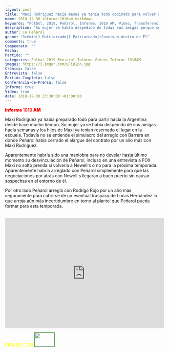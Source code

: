```yaml
---
layout: post
title: "Maxi Rodriguez hacía meses ya tenía todo cocinado para volver a Newell's"
name: 2018-12-30-informe-1010am.markdown
keywords: "Fútbol, 2019, Peñarol, Informe, 1010 AM, Video, Transferencias, Negociaciones, Mercado de Pases, Pretemporada 2019, Maxi Rodriguez"
description: "Su mujer se había despedido de todas sus amigas porque se iban y a los hijos ya les habían reservado lugar en la escuela en Rosario, aparte se arregló con Rodrigo Rojo para el 2019, Informe Peñarol"
author: CA Peñarol
gosne: "Grêmio[1_Matriarcado|1_Patriarcado]:Conviven dentro de Êl"
comments: true
Campeonato: ""
Fecha:
Partido: ""
categories: Futbol 2019 Peniarol Informe Videos Informe-1010AM
image1: https://i.imgur.com/QFiDIpn.jpg
Crónica: false
Entrevista: false
Partido-Completo: false
Conferencia-de-Prensa: false
Informe: true
Video: true
date: 2018-12-30 23:30:00 +01:00:00
---
```

<!---https://i.imgur.com/6AhlLin.png
Campeonato: <span>{{ page.Campeonato }}</span><br>
Fecha: <span>{{ page.Fecha }}</span><br>
Encuentro: <span>{{ page.Partido }}</span><br>-->
<span style="color:red;font-weight:900">Informe **1010** AM</span>

Maxi Rodriguez ya había preparado todo para partir hacia la Argentina desde hace mucho tiempo. Su mujer ya se había despedido de sus amigas hacía semanas y los hijos de Maxi ya tenían reservado el lugar en la escuela. Todavía no se entiende el simulacro del arreglo con Barrera en donde Peñarol había cerrado el alargue del contrato por un año más con Maxi Rodriguez.

Aparentemente habría sido una maniobra para no develar hasta último momento su desvinculación de Peñarol, incluso en una entrevista a FOX Maxi no soltó prenda si volvería a Newell's o no para la próxima temporada. Aparentemente habría arreglado con Peñarol simplemente para que las negociaciones por atrás con Newell's llegaran a buen puerto sin causar sospechas en el entorno de él.

Por otro lado Peñarol arregló con Rodrigo Rojo por un año más seguramente para cubrirse de un eventual traspaso de Lucas Hernández lo que arroja aún más incertidumbre en torno al plantel que Peñarol pueda formar para esta temporada.

<br>

<iframe width="521" height="360" src="https://www.youtube.com/embed/wwitKH6gHlc" frameborder="0" allow="accelerometer; autoplay; encrypted-media; gyroscope; picture-in-picture" allowfullscreen></iframe>

<br>

<span style="color:yellow;">RIPIADO CON</span> <a href="http://ffmpeg.org"><img src="{{ site.url }}/images/ffmpeg.png" width="65px" height="45px" style="border:1px solid green;"></a>
